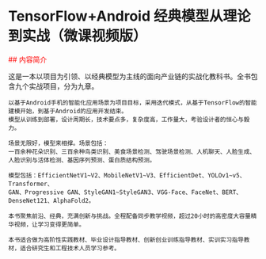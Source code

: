 # TensorFlow+Android 经典模型从理论到实战（微课视频版）


<font color="red"> ##  内容简介</font>
<p font-size="18">这是一本以项目为引领、以经典模型为主线的面向产业链的实战化教科书。全书包含九个实战项目，分为九章。</p>
    
    以基于Android手机的智能化应用场景为项目目标，采用迭代模式，从基于TensorFlow的智能建模开始，到基于Android的应用开发结束。
    模型从训练到部署，设计周期长，技术要点多，复杂度高，工作量大，考验设计者的恒心与毅力。
    
    场景无限好，模型来相撑。场景包括：
    一百余种花朵识别、三百余种鸟类识别、美食场景检测、驾驶场景检测、人机聊天、人脸生成、人脸识别与活体检测、基因序列预测、蛋白质结构预测。
    
    模型包括：EfficientNetV1~V2、MobileNetV1~V3、EfficientDet、YOLOv1~v5、Transformer、
    GAN、Progressive GAN、StyleGAN1~StyleGAN3、VGG-Face、FaceNet、BERT、DenseNet121、AlphaFold2。
    
    本书聚焦前沿、经典，充满创新与挑战。全程配备同步教学视频，超过20小时的高密度大容量精华视频，让学习变得更简单。
    
    本书适合做为高阶性实践教材、毕业设计指导教材、创新创业训练指导教材、实训实习指导教材，适合研究生和工程技术人员学习参考。

